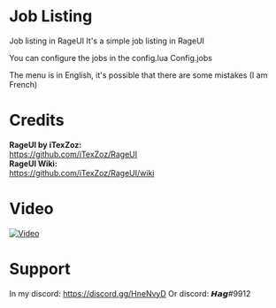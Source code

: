 # Job Listing
 Job listing in RageUI
It's a simple job listing in RageUI

You can configure the jobs in the config.lua
Config.jobs 

The menu is in English, it's possible that there are some mistakes (I am French)

# Credits

<strong>RageUI by iTexZoz:</strong> <br> 
https://github.com/iTexZoz/RageUI <br>
<strong>RageUI Wiki:</strong> <br>
https://github.com/iTexZoz/RageUI/wiki

# Video
[![Video](https://i.imgur.com/yIEP25E.png)](https://streamable.com/maawk6)
# Support 

In my discord:
https://discord.gg/HneNvyD
Or discord: 
𝙃𝙖𝙜#9912


